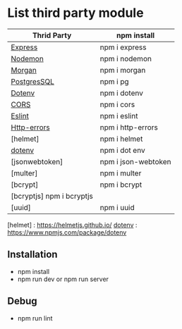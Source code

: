 # List third party module
| Thrid Party | npm install |
| ------ | ------ |
| [Express] | npm i express  |
| [Nodemon] | npm i nodemon  |
| [Morgan] |  npm i morgan  |
| [PostgresSQL] | npm i pg |
| [Dotenv] | npm i dotenv |
| [CORS] | npm i cors |
| [Eslint] | npm i eslint |
| [Http-errors] | npm i http-errors |
| [helmet] | npm i helmet |
| [dotenv] | npm i dot env |
| [jsonwebtoken] | npm i json-webtoken |
| [multer] | npm i multer |
| [bcrypt] | npm i bcrypt |
| [bcryptjs] npm i bcryptjs |
| [uuid] | npm i uuid |



[express]: <http://expressjs.com>
[Nodemon]: <https://www.npmjs.com/package/nodemon>
[Morgan]: <https://www.npmjs.com/package/morgan>
[PostgresSQL]: <https://node-postgres.com>
[Dotenv]: <https://www.npmjs.com/package/dotenv>
[CORS]: <https://www.npmjs.com/package/cors>
[Eslint]: <https://eslint.org>
[Http-errors]: <https://www.npmjs.com/package/http-errors>
[helmet] : <https://helmetjs.github.io/>
[dotenv] : <https://www.npmjs.com/package/dotenv>



## Installation

- npm install
- npm run dev or npm run server

## Debug

- npm run lint
